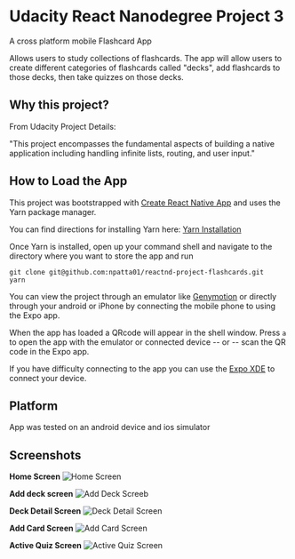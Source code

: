 # Udacity React Nanodegree Project 3
A cross platform mobile Flashcard App

Allows users to study collections of flashcards. The app will allow users to create different categories of flashcards called "decks", add flashcards to those decks, then take quizzes on those decks.

## Why this project?

From Udacity Project Details:

"This project encompasses the fundamental aspects of building a native application including handling infinite lists, routing, and user input."




## How to Load the App
This project was bootstrapped with [Create React Native App](https://github.com/react-community/create-react-native-app) and uses the Yarn package manager.

You can find directions for installing Yarn here: [Yarn Installation](https://yarnpkg.com/en/docs/install)

Once Yarn is installed, open up your command shell and navigate to the directory where you want to store the app and run
```
git clone git@github.com:npatta01/reactnd-project-flashcards.git
yarn 
```

You can view the project through an emulator like [Genymotion](https://www.genymotion.com/) or directly through your android or iPhone by connecting the mobile phone to using the Expo app.

When the app has loaded a QRcode will appear in the shell window.  Press `a` to open the app with the emulator or connected device -- or -- scan the QR code in the Expo app.

If you have difficulty connecting to the app you can use the [Expo XDE](https://expo.io/tools) to connect your device.  

## Platform
App was tested on an android device and ios simulator



## Screenshots

**Home Screen**
![Home Screen](screenshots/home_screen.png)

**Add deck screen**
![Add Deck Screeb](screenshots/add_deck.png)

**Deck Detail Screen**
![Deck Detail Screen](screenshots/deck_detail.png)

**Add Card Screen**
![Add Card Screen](screenshots/add_card.png)

**Active Quiz Screen**
![Active Quiz Screen](screenshots/active_quiz.png)





